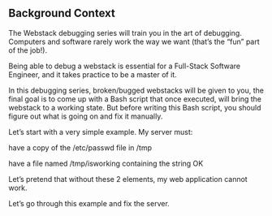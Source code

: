 <h2>Background Context</h2>

<p>The Webstack debugging series will train you in the art of debugging. Computers and software rarely work the way we want (that’s the “fun” part of the job!).

Being able to debug a webstack is essential for a Full-Stack Software Engineer, and it takes practice to be a master of it.

In this debugging series, broken/bugged webstacks will be given to you, the final goal is to come up with a Bash script that once executed, will bring the webstack to a working state. But before writing this Bash script, you should figure out what is going on and fix it manually.

Let’s start with a very simple example. My server must:


have a copy of the /etc/passwd file in /tmp


have a file named /tmp/isworking containing the string OK


Let’s pretend that without these 2 elements, my web application cannot work.

Let’s go through this example and fix the server.</p>
